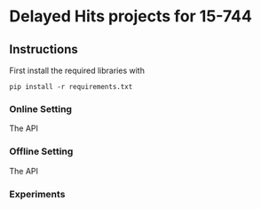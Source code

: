 # Delayed Hits projects for 15-744

## Instructions

First install the required libraries with 

`pip install -r requirements.txt`

### Online Setting

The API


### Offline Setting


The API


### Experiments

    
